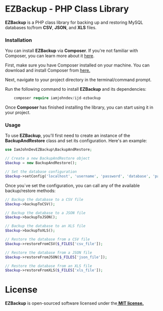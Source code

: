 # EZBackup - PHP Class Library
**EZBackup** is a PHP class library for backing up and restoring MySQL databases to/from **CSV**, **JSON**, and **XLS** files.

### Installation
You can install **EZBackup** via **Composer**. If you're not familiar with Composer, you can learn more about it [here](https://getcomposer.org/doc/00-intro.md "here").

First, make sure you have Composer installed on your machine. You can download and install Composer from [here.](https://getcomposer.org/doc/00-intro.md "here.")

Next, navigate to your project directory in the terminal/command prompt.

Run the following command to install **EZBackup** and its dependencies:
```php
    composer require iamjohndev/ijd-ezbackup
```
Once **Composer** has finished installing the library, you can start using it in your project.

### Usage
To use **EZBackup**, you'll first need to create an instance of the **BackupAndRestore** class and set its configuration. Here's an example:

```php
use IamJohnDevEZBackup\BackupAndRestore;

// Create a new BackupAndRestore object
$backup = new BackupAndRestore();

// Set the database configuration
$backup->setConfig('localhost', 'username', 'password', 'database', 'path/to/export_file', 'path/to/import_file');

```
Once you`ve set the configuration, you can call any of the available backup/restore methods:
```php
// Backup the database to a CSV file
$backup->backupToCSV();

// Backup the database to a JSON file
$backup->backupToJSON();

// Backup the database to an XLS file
$backup->backupToXLS();

// Restore the database from a CSV file
$backup->restoreFromCSV($_FILES['csv_file']);

// Restore the database from a JSON file
$backup->restoreFromJSON($_FILES['json_file']);

// Restore the database from an XLS file
$backup->restoreFromXLS($_FILES['xls_file']);

```

# License
**EZBackup** is open-sourced software licensed under the[ **MIT license.**](https://opensource.org/licenses/MIT " **MIT license.**")
